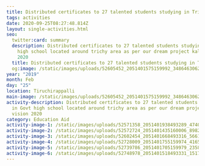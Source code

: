 ```yaml
---
title: Distributed certificates to 27 talented students studying in Trichy
tags: activities
date: 2020-09-25T08:27:48.814Z
layout: single-activities.html
seo:
  twitter:card: summary
  description: Distributed certificates to 27 talented students studying in Govt
    high school located around trichy area as per our dream project kalam vision
    2020
  title: Distributed certificates to 27 talented students studying in Trichy
  og:image: /static/images/uploads/52605452_2051401575159992_3486463062855122944_o_2051401571826659.jpg
year: "2019"
month: Feb
day: "25"
location: Tiruchirappalli
main-image: /static/images/uploads/52605452_2051401575159992_3486463062855122944_o_2051401571826659.jpg
activity-description: Distributed certificates to 27 talented students studying
  in Govt high school located around trichy area as per our dream project kalam
  vision 2020
category: Education Aid
activity-image-1: /static/images/uploads/52571358_2051401938493289_4740308915869188096_o_2051401931826623.jpg
activity-image-2: /static/images/uploads/52572724_2051401435160006_8982728214715564032_o_2051401431826673.jpg
activity-image-3: /static/images/uploads/52602454_2051401668493316_5661201512458616832_o_2051401665159983.jpg
activity-image-4: /static/images/uploads/52728009_2051401755159974_4165784334822801408_o_2051401751826641.jpg
activity-image-5: /static/images/uploads/52739786_2051401705159979_2358542000237576192_o_2051401701826646.jpg
activity-image-6: /static/images/uploads/52748978_2051401518493331_1517644861753262080_o_2051401515159998.jpg
---
```

